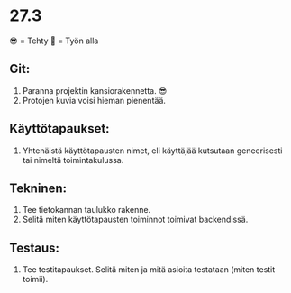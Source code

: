 # 27.3
😎 = Tehty 🤯 = Työn alla
## Git:
1) Paranna projektin kansiorakennetta. 😎
2) Protojen kuvia voisi hieman pienentää.

## Käyttötapaukset: 
1) Yhtenäistä käyttötapausten nimet, eli käyttäjää kutsutaan geneerisesti tai nimeltä toimintakulussa.

## Tekninen: 
1) Tee tietokannan taulukko rakenne.
2) Selitä miten käyttötapausten toiminnot toimivat backendissä.

## Testaus:
1) Tee testitapaukset. Selitä miten ja mitä asioita testataan (miten testit toimii).
